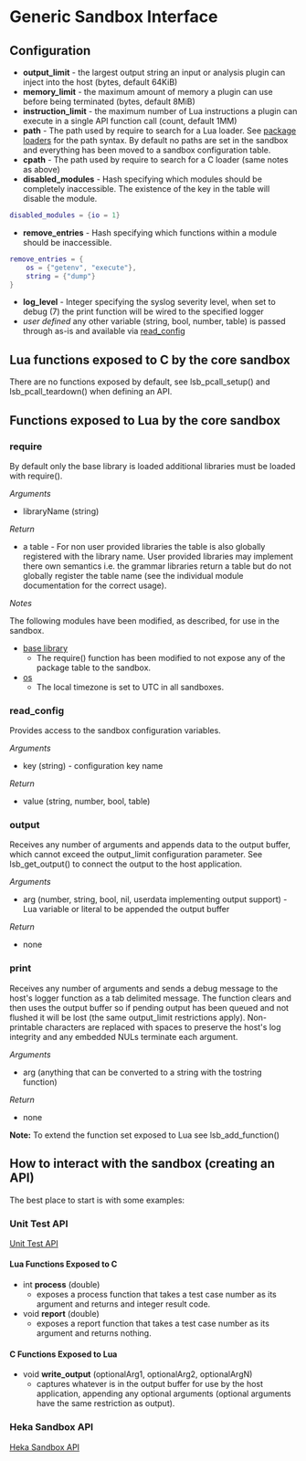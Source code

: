 # Generic Sandbox Interface

## Configuration

* **output_limit** - the largest output string an input or analysis plugin can inject into the host (bytes, default 64KiB)
* **memory_limit** - the maximum amount of memory a plugin can use before being terminated (bytes, default 8MiB)
* **instruction_limit** - the maximum number of Lua instructions a plugin can execute in a single API function call (count, default 1MM)
* **path** - The path used by require to search for a Lua loader. See [package loaders](http://www.lua.org/manual/5.1/manual.html#pdf-package.loaders)
  for the path syntax.  By default no paths are set in the sandbox and everything has been moved to a sandbox configuration table.
* **cpath** - The path used by require to search for a C loader (same notes as above)
* **disabled_modules** - Hash specifying which modules should be completely inaccessible.  The existence of the key in the table will
  disable the module.
```lua
disabled_modules = {io = 1}
```
* **remove_entries** - Hash specifying which functions within a module should be inaccessible.
```lua
remove_entries = {
    os = {"getenv", "execute"},
    string = {"dump"}
}
```
* **log_level** - Integer specifying the syslog severity level, when set to debug (7) the print function will be wired to the specified logger
* *user defined*  any other variable (string, bool, number, table) is passed through as-is and available via [read_config](#read_config)

## Lua functions exposed to C by the core sandbox

There are no functions exposed by default, see lsb_pcall_setup() and
lsb_pcall_teardown() when defining an API.

## Functions exposed to Lua by the core sandbox

### require

By default only the base library is loaded additional libraries must be loaded with require().

*Arguments*

- libraryName (string)

*Return*
- a table - For non user provided libraries the table is also globally registered
    with the library name.  User provided libraries may implement there own semantics
    i.e. the grammar libraries return a table but do not globally register the table name
    (see the individual module documentation for the correct usage).

*Notes*

The following modules have been modified, as described, for use in the sandbox.
  - [base library](http://www.lua.org/manual/5.1/manual.html#5.1)
    - The require() function has been modified to not expose any of the package table to the sandbox.
  - [os](http://www.lua.org/manual/5.1/manual.html#5.8)
    - The local timezone is set to UTC in all sandboxes.

### read_config

Provides access to the sandbox configuration variables.

*Arguments*
* key (string) - configuration key name

*Return*
* value (string, number, bool, table)

### output
Receives any number of arguments and appends data to the output buffer, which
cannot exceed the output_limit configuration parameter. See lsb_get_output() to
connect the output to the host application.

*Arguments*
- arg (number, string, bool, nil, userdata implementing output support) - Lua 
  variable or literal to be appended the output buffer

*Return*
- none

### print
Receives any number of arguments and sends a debug message to the host's logger
function as a tab delimited message. The function clears and then uses the
output buffer so if pending output has been queued and not flushed it will be
lost (the same output_limit restrictions apply).  Non-printable characters
are replaced with spaces to preserve the host's log integrity and any embedded
NULs terminate each argument.

*Arguments*
- arg (anything that can be converted to a string with the tostring function)

*Return*
- none

**Note:** To extend the function set exposed to Lua see lsb_add_function()

## How to interact with the sandbox (creating an API)

The best place to start is with some examples:

### Unit Test API

[Unit Test API](/lua_sandbox/doxygen/test_2sandbox_8h.html)

#### Lua Functions Exposed to C

- int **process** (double)
    - exposes a process function that takes a test case number as its argument and returns and integer result code.
- void **report** (double)
    - exposes a report function that takes a test case number as its argument and returns nothing.

#### C Functions Exposed to Lua

- void **write_output** (optionalArg1, optionalArg2, optionalArgN)
    - captures whatever is in the output buffer for use by the host application, appending any optional arguments
    (optional arguments have the same restriction as output).

### Heka Sandbox API

[Heka Sandbox API](/lua_sandbox/doxygen/heka_2sandbox_8h.html)

